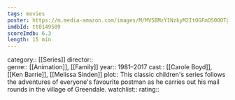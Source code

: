 ```yaml
---
tags: movies
poster: https://m.media-amazon.com/images/M/MV5BMzY1NzkyM2ItOGFmOS00OTg4LWE2Y2MtNDg5NWNmZTU2YzYxXkEyXkFqcGdeQXVyODk1MjAxNzQ@._V1_SX300.jpg
imdbId: tt0149509
scoreImdb: 6.3
length: 15 min
---
```


category:: [[Series]]
director::  
genre:: [[Animation]], [[Family]]
year:: 1981–2017
cast:: [[Carole Boyd]], [[Ken Barrie]], [[Melissa Sinden]]
plot:: This classic children's series follows the adventures of everyone's favourite postman as he carries out his mail rounds in the village of Greendale.
watchlist::
rating::
